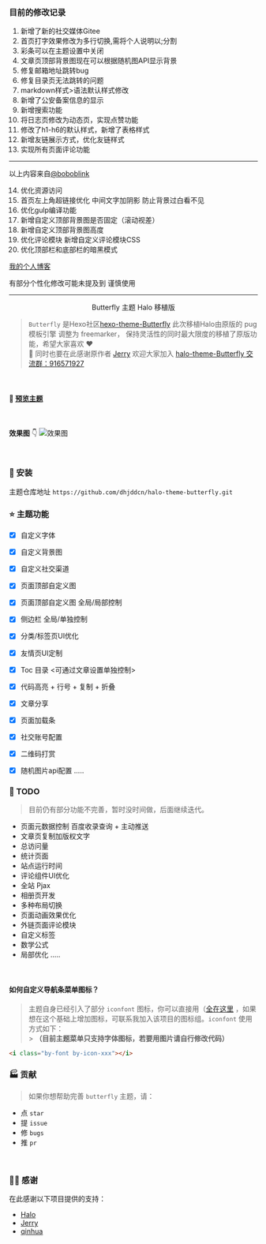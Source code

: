 ### 目前的修改记录
1. 新增了新的社交媒体Gitee
2. 首页打字效果修改为多行切换,需将个人说明以;分割
3. 彩条可以在主题设置中关闭
4. 文章页顶部背景图现在可以根据随机图API显示背景
5. 修复邮箱地址跳转bug
6. 修复目录页无法跳转的问题
7. markdown样式>语法默认样式修改
8. 新增了公安备案信息的显示
9. 新增搜索功能
10. 将日志页修改为动态页，实现点赞功能
11. 修改了h1-h6的默认样式，新增了表格样式
12. 新增友链展示方式，优化友链样式
13. 实现所有页面评论功能
---

以上内容来自[@boboblink](https://github.com/boboblink/halo-theme-butterfly)

14. 优化资源访问
15. 首页左上角超链接优化 中间文字加阴影 防止背景过白看不见
16. 优化gulp编译功能
17. 新增自定义顶部背景图是否固定（滚动视差）
18. 新增自定义顶部背景图高度
19. 优化评论模块 新增自定义评论模块CSS
20. 优化顶部栏和底部栏的暗黑模式

[我的个人博客](https://blog.5hp.cc/)

有部分个性化修改可能未提及到 谨慎使用
 
---

<p align="center">Butterfly 主题 Halo 移植版</p>

> `Butterfly` 是Hexo社区[hexo-theme-Butterfly](https://github.com/jerryc127) 此次移植Halo由原版的 pug模板引擎 调整为 freemarker， 保持灵活性的同时最大限度的移植了原版功能，希望大家喜欢 ❤️ <br>
> 🌸 同时也要在此感谢原作者 [Jerry](https://github.com/jerryc127) 欢迎大家加入 [halo-theme-Butterfly 交流群：916571927](https://jq.qq.com/?_wv=1027&k=LfbGKBVG)

<br>

#### 👀 [预览主题](https://dhjdd.cn)

[comment]: <> (📗 [使用文档]&#40;&#41;)
<br>

**效果图** 👇
![效果图](https://gitee.com/dhjdd/Timo/raw/master/1642857628620.png)

<br>

### 🌈 安装 
 主题仓库地址 `https://github.com/dhjddcn/halo-theme-butterfly.git`
<br>

### ⭐️ 主题功能
- [x] 自定义字体
- [x] 自定义背景图
- [x] 自定义社交渠道
- [x] 页面顶部自定义图
- [x] 页面顶部自定义图 全局/局部控制
- [x] 侧边栏 全局/单独控制
- [x] 分类/标签页UI优化
- [x] 友情页UI定制
- [x] Toc 目录 <可通过文章设置单独控制>
- [x] 代码高亮 + 行号 + 复制 + 折叠
- [x] 文章分享
- [x] 页面加载条
- [x] 社交账号配置
- [x] 二维码打赏
- [x] 随机图片api配置
  .....
  <br>


### 📃 TODO
> 目前仍有部分功能不完善，暂时没时间做，后面继续迭代。
- 页面元数据控制
  百度收录查询 + 主动推送
- 文章页复制加版权文字
- 总访问量
- 统计页面
- 站点运行时间
- 评论组件UI优化
- 全站 Pjax
- 相册页开发
- 多种布局切换
- 页面动画效果优化
- 外链页面评论模块
- 自定义标签
- 数学公式
- 局部优化
.....
<br>

#### 如何自定义导航条菜单图标？
> 主题自身已经引入了部分 `iconfont` 图标，你可以直接用（[全在这里](https://at.alicdn.com/t/project/3123425/0f206635-c09e-4241-a68c-9ce0a901b0cc.html?spm=a313x.7781069.1998910419.77) ，如果想在这个基础上增加图标，可联系我加入该项目的图标组。`iconfont` 使用方式如下：<br> > **（目前主题菜单只支持字体图标，若要用图片请自行修改代码）**

```html
<i class="by-font by-icon-xxx"></i>
```

### 🏭 贡献
> 如果你想帮助完善 `butterfly` 主题，请：

- 点 `star`
- 提 `issue`
- 修 `bugs`
- 推 `pr`

<br>

### 🙆‍♂️ 感谢
在此感谢以下项目提供的支持：
- [Halo](https://halo.run)
- [Jerry](https://github.com/jerryc127)
- [qinhua](https://github.com/qinhua)
